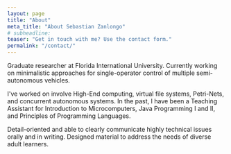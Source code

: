 ```yaml
---
layout: page
title: "About"
meta_title: "About Sebastian Zanlongo"
# subheadline:
teaser: "Get in touch with me? Use the contact form."
permalink: "/contact/"
---
```

Graduate researcher at Florida International University. Currently working on minimalistic approaches for single-operator control of multiple semi-autonomous vehicles.

I've worked on involve High-End computing, virtual file systems, Petri-Nets, and concurrent autonomous systems.
In the past, I have been a Teaching Assistant for Introduction to Microcomputers, Java Programming I and II, and Principles of Programming Languages.

Detail-oriented and able to clearly communicate highly technical issues orally and in writing. Designed material to address the needs of diverse adult learners.
